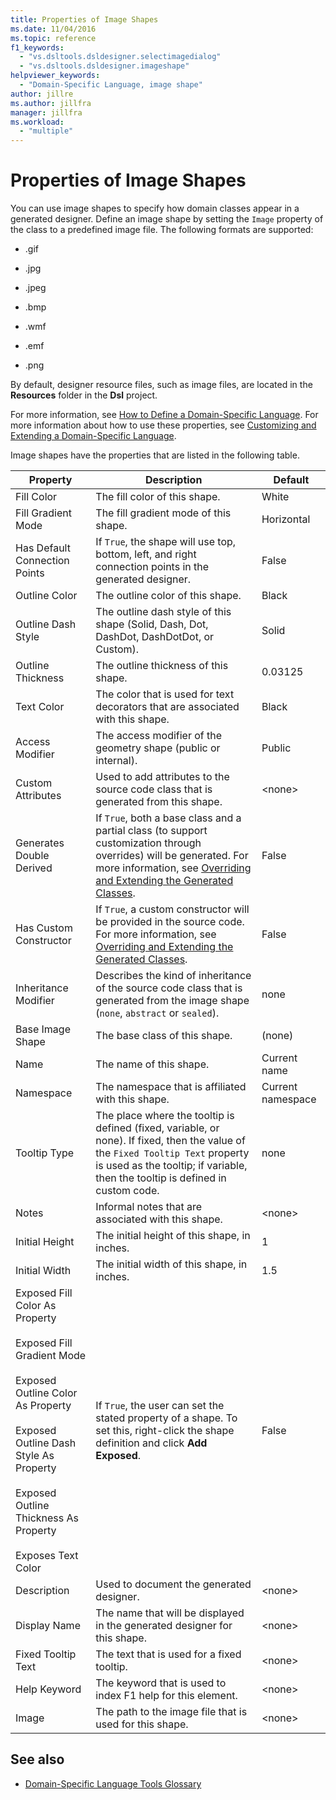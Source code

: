 ```yaml
---
title: Properties of Image Shapes
ms.date: 11/04/2016
ms.topic: reference
f1_keywords:
  - "vs.dsltools.dsldesigner.selectimagedialog"
  - "vs.dsltools.dsldesigner.imageshape"
helpviewer_keywords:
  - "Domain-Specific Language, image shape"
author: jillre
ms.author: jillfra
manager: jillfra
ms.workload:
  - "multiple"
---
```

# Properties of Image Shapes

You can use image shapes to specify how domain classes appear in a generated designer. Define an image shape by setting the `Image` property of the class to a predefined image file. The following formats are supported:

- .gif

- .jpg

- .jpeg

- .bmp

- .wmf

- .emf

- .png

By default, designer resource files, such as image files, are located in the **Resources** folder in the **Dsl** project.

For more information, see [How to Define a Domain-Specific Language](../modeling/how-to-define-a-domain-specific-language.md). For more information about how to use these properties, see [Customizing and Extending a Domain-Specific Language](../modeling/customizing-and-extending-a-domain-specific-language.md).

Image shapes have the properties that are listed in the following table.

|Property|Description|Default|
|-|-|-|
|Fill Color|The fill color of this shape.|White|
|Fill Gradient Mode|The fill gradient mode of this shape.|Horizontal|
|Has Default Connection Points|If `True`, the shape will use top, bottom, left, and right connection points in the generated designer.|False|
|Outline Color|The outline color of this shape.|Black|
|Outline Dash Style|The outline dash style of this shape (Solid, Dash, Dot, DashDot, DashDotDot, or Custom).|Solid|
|Outline Thickness|The outline thickness of this shape.|0.03125|
|Text Color|The color that is used for text decorators that are associated with this shape.|Black|
|Access Modifier|The access modifier of the geometry shape (public or internal).|Public|
|Custom Attributes|Used to add attributes to the source code class that is generated from this shape.|\<none>|
|Generates Double Derived|If `True`, both a base class and a partial class (to support customization through overrides) will be generated. For more information, see [Overriding and Extending the Generated Classes](../modeling/overriding-and-extending-the-generated-classes.md).|False|
|Has Custom Constructor|If `True`, a custom constructor will be provided in the source code. For more information, see [Overriding and Extending the Generated Classes](../modeling/overriding-and-extending-the-generated-classes.md).|False|
|Inheritance Modifier|Describes the kind of inheritance of the source code class that is generated from the image shape (`none`, `abstract` or `sealed`).|none|
|Base Image Shape|The base class of this shape.|(none)|
|Name|The name of this shape.|Current name|
|Namespace|The namespace that is affiliated with this shape.|Current namespace|
|Tooltip Type|The place where the tooltip is defined (fixed, variable, or none). If fixed, then the value of the `Fixed Tooltip Text` property is used as the tooltip; if variable, then the tooltip is defined in custom code.|none|
|Notes|Informal notes that are associated with this shape.|\<none>|
|Initial Height|The initial height of this shape, in inches.|1|
|Initial Width|The initial width of this shape, in inches.|1.5|
|Exposed Fill Color As Property<br /><br /> Exposed Fill Gradient Mode<br /><br /> Exposed Outline Color As Property<br /><br /> Exposed Outline Dash Style As Property<br /><br /> Exposed Outline Thickness As Property<br /><br /> Exposes Text Color|If `True`, the user can set the stated property of a shape. To set this, right-click the shape definition and click **Add Exposed**.|False|
|Description|Used to document the generated designer.|\<none>|
|Display Name|The name that will be displayed in the generated designer for this shape.|\<none>|
|Fixed Tooltip Text|The text that is used for a fixed tooltip.|\<none>|
|Help Keyword|The keyword that is used to index F1 help for this element.|\<none>|
|Image|The path to the image file that is used for this shape.|\<none>|

## See also

- [Domain-Specific Language Tools Glossary](https://msdn.microsoft.com/ca5e84cb-a315-465c-be24-76aa3df276aa)
